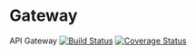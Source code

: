 # Gateway
API Gateway
[![Build Status](https://travis-ci.org/deputadosemfoco/api-gateway.svg?branch=master)](https://travis-ci.org/deputadosemfoco/api-gateway)
[![Coverage Status](https://coveralls.io/repos/github/deputadosemfoco/api-gateway/badge.svg?branch=master)](https://coveralls.io/github/deputadosemfoco/api-gateway?branch=master)


